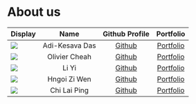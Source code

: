 # About us

Display | Name | Github Profile | Portfolio 
--------|:----:|:--------------:|:---------:
![](https://via.placeholder.com/100.png?text=Photo) | Adi-Kesava Das | [Github](https://github.com/) | [Portfolio](docs/team/johndoe.md)
![](https://via.placeholder.com/100.png?text=Photo) | Olivier Cheah | [Github](https://github.com/) | [Portfolio](docs/team/johndoe.md)
![](https://via.placeholder.com/100.png?text=Photo) | Li Yi | [Github](https://github.com/) | [Portfolio](docs/team/johndoe.md)
![](https://via.placeholder.com/100.png?text=Photo) | Hngoi Zi Wen | [Github](https://github.com/) | [Portfolio](docs/team/johndoe.md)
![](https://via.placeholder.com/100.png?text=Photo) | Chi Lai Ping  | [Github](https://github.com/) | [Portfolio](docs/team/johndoe.md)
